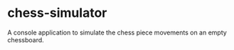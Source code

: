# chess-simulator
A console application to simulate the chess piece movements on an empty chessboard.
